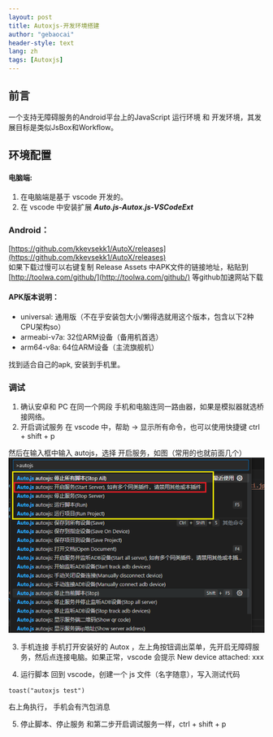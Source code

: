 ```yaml
---
layout: post
title: Autoxjs-开发环境搭建
author: "gebaocai"
header-style: text
lang: zh
tags: [Autoxjs]
---
```


前言
------
一个支持无障碍服务的Android平台上的JavaScript 运行环境 和 开发环境，其发展目标是类似JsBox和Workflow。

环境配置
------

#### 电脑端:
1. 在电脑端是基于 vscode 开发的。
2. 在 vscode 中安装扩展 ***Auto.js-Autox.js-VSCodeExt***

### Android：
[https://github.com/kkevsekk1/AutoX/releases](https://github.com/kkevsekk1/AutoX/releases)  
如果下载过慢可以右键复制 Release Assets 中APK文件的链接地址，粘贴到 [http://toolwa.com/github/](http://toolwa.com/github/) 等github加速网站下载

#### APK版本说明：
- universal: 通用版（不在乎安装包大小/懒得选就用这个版本，包含以下2种CPU架构so）
- armeabi-v7a: 32位ARM设备（备用机首选）
- arm64-v8a: 64位ARM设备（主流旗舰机）

找到适合自己的apk, 安装到手机里。

### 调试
1. 确认安卓和 PC 在同一个网段
手机和电脑连同一路由器，如果是模拟器就选桥接网络。
2. 开启调试服务
在 vscode 中，帮助 → 显示所有命令，也可以使用快捷键 ctrl + shift + p

然后在输入框中输入 autojs，选择 开启服务，如图（常用的也就前面几个）
![](/img/in-post/2023/autoxjs_develop/vscode_autoxjs.png)

3. 手机连接
手机打开安装好的 Autox ，左上角按钮调出菜单，先开启无障碍服务，然后点连接电脑。如果正常，vscode 会提示 New device attached: xxx

4. 运行脚本
回到 vscode，创建一个 js 文件（名字随意），写入测试代码
```
toast("autoxjs test")
```
右上角执行， 手机会有汽包消息

5. 停止脚本、停止服务
和第二步开启调试服务一样，ctrl + shift + p